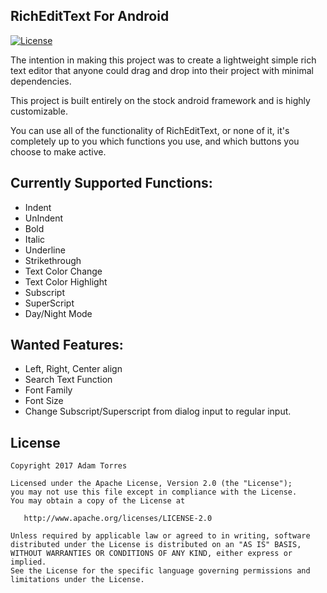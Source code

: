 RichEditText For Android
------------------------
[![License](https://img.shields.io/badge/license-Apache%202-blue.svg)](https://www.apache.org/licenses/LICENSE-2.0)

The intention in making this project was to create a lightweight simple rich text editor that anyone could drag and drop into their project with minimal dependencies.

This project is built entirely on the stock android framework and is highly customizable.

You can use all of the functionality of RichEditText, or none of it, it's completely up to you which functions you use, and which buttons you choose to make active.

Currently Supported Functions:
------------------------------
- Indent
- UnIndent
- Bold
- Italic
- Underline
- Strikethrough
- Text Color Change
- Text Color Highlight
- Subscript
- SuperScript
- Day/Night Mode

Wanted Features:
----------------
- Left, Right, Center align
- Search Text Function
- Font Family
- Font Size
- Change Subscript/Superscript from dialog input to regular input.

License
-------

    Copyright 2017 Adam Torres

    Licensed under the Apache License, Version 2.0 (the "License");
    you may not use this file except in compliance with the License.
    You may obtain a copy of the License at

       http://www.apache.org/licenses/LICENSE-2.0

    Unless required by applicable law or agreed to in writing, software
    distributed under the License is distributed on an "AS IS" BASIS,
    WITHOUT WARRANTIES OR CONDITIONS OF ANY KIND, either express or implied.
    See the License for the specific language governing permissions and
    limitations under the License.
